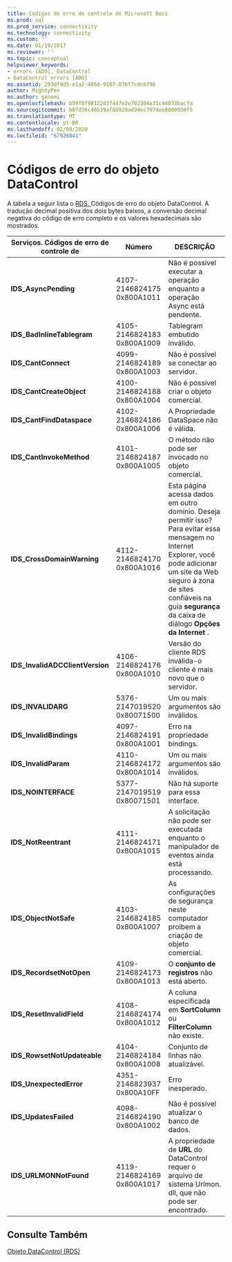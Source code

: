 ```yaml
---
title: Códigos de erro de controle de Microsoft Docs
ms.prod: sql
ms.prod_service: connectivity
ms.technology: connectivity
ms.custom: ''
ms.date: 01/19/2017
ms.reviewer: ''
ms.topic: conceptual
helpviewer_keywords:
- errors [ADO], DataControl
- DataControl errors [ADO]
ms.assetid: 293df9d5-e1a2-406d-9107-07bf7cdc6f96
author: MightyPen
ms.author: genemi
ms.openlocfilehash: b59f0f98122d37447e2e702304a31c44073bacfa
ms.sourcegitcommit: b87d36c46b39af8b929ad94ec707dee8800950f5
ms.translationtype: MT
ms.contentlocale: pt-BR
ms.lasthandoff: 02/08/2020
ms.locfileid: "67926841"
---
```

# <a name="datacontrol-object-error-codes"></a>Códigos de erro do objeto DataControl
A tabela a seguir lista o [RDS. ](../../../ado/reference/rds-api/datacontrol-object-rds.md)Códigos de erro do objeto DataControl. A tradução decimal positiva dos dois bytes baixos, a conversão decimal negativa do código de erro completo e os valores hexadecimais são mostrados.

|Serviços. Códigos de erro de controle de|Número|DESCRIÇÃO|
|---------------------------------|------------|-----------------|
|**IDS_AsyncPending**|4107-2146824175 0x800A1011|Não é possível executar a operação enquanto a operação Async está pendente.|
|**IDS_BadInlineTablegram**|4105-2146824183 0x800A1009|Tablegram embutido inválido.|
|**IDS_CantConnect**|4099-2146824189 0x800A1003|Não é possível se conectar ao servidor.|
|**IDS_CantCreateObject**|4100-2146824188 0x800A1004|Não é possível criar o objeto comercial.|
|**IDS_CantFindDataspace**|4102-2146824186 0x800A1006|A Propriedade DataSpace não é válida.|
|**IDS_CantInvokeMethod**|4101-2146824187 0x800A1005|O método não pode ser invocado no objeto comercial.|
|**IDS_CrossDomainWarning**|4112-2146824170 0x800A1016|Esta página acessa dados em outro domínio. Deseja permitir isso? Para evitar essa mensagem no Internet Explorer, você pode adicionar um site da Web seguro à zona de sites confiáveis na guia **segurança** da caixa de diálogo **Opções da Internet** .|
|**IDS_InvalidADCClientVersion**|4106-2146824176 0x800A1010|Versão do cliente RDS inválida-o cliente é mais novo que o servidor.|
|**IDS_INVALIDARG**|5376-2147019520 0x80071500|Um ou mais argumentos são inválidos.|
|**IDS_InvalidBindings**|4097-2146824191 0x800A1001|Erro na propriedade bindings.|
|**IDS_InvalidParam**|4110-2146824172 0x800A1014|Um ou mais argumentos são inválidos.|
|**IDS_NOINTERFACE**|5377-2147019519 0x80071501|Não há suporte para essa interface.|
|**IDS_NotReentrant**|4111-2146824171 0x800A1015|A solicitação não pode ser executada enquanto o manipulador de eventos ainda está processando.|
|**IDS_ObjectNotSafe**|4103-2146824185 0x800A1007|As configurações de segurança neste computador proíbem a criação de objeto comercial.|
|**IDS_RecordsetNotOpen**|4109-2146824173 0x800A1013|O **conjunto de registros** não está aberto.|
|**IDS_ResetInvalidField**|4108-2146824174 0x800A1012|A coluna especificada em **SortColumn** ou **FilterColumn** não existe.|
|**IDS_RowsetNotUpdateable**|4104-2146824184 0x800A1008|Conjunto de linhas não atualizável.|
|**IDS_UnexpectedError**|4351-2146823937 0x800A10FF|Erro inesperado.|
|**IDS_UpdatesFailed**|4098-2146824190 0x800A1002|Não é possível atualizar o banco de dados.|
|**IDS_URLMONNotFound**|4119-2146824169 0x800A1017|A propriedade de **URL** do DataControl requer o arquivo de sistema Urlmon. dll, que não pode ser encontrado.|

## <a name="see-also"></a>Consulte Também
 [Objeto DataControl (RDS)](../../../ado/reference/rds-api/datacontrol-object-rds.md)
